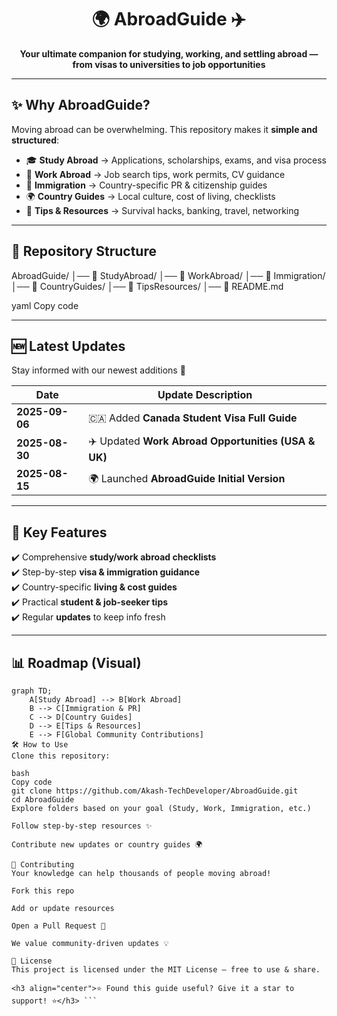 <!-- Banner -->
<h1 align="center">🌍 AbroadGuide ✈️</h1>
<p align="center">
  <b>Your ultimate companion for studying, working, and settling abroad — from visas to universities to job opportunities</b>
</p>

---

## ✨ Why AbroadGuide?
Moving abroad can be overwhelming. This repository makes it **simple and structured**:  
- 🎓 **Study Abroad** → Applications, scholarships, exams, and visa process  
- 💼 **Work Abroad** → Job search tips, work permits, CV guidance  
- 🛂 **Immigration** → Country-specific PR & citizenship guides  
- 🌍 **Country Guides** → Local culture, cost of living, checklists  
- 🧳 **Tips & Resources** → Survival hacks, banking, travel, networking  

---

## 📂 Repository Structure
AbroadGuide/
│── 📁 StudyAbroad/
│── 📁 WorkAbroad/
│── 📁 Immigration/
│── 📁 CountryGuides/
│── 📁 TipsResources/
│── 📄 README.md

yaml
Copy code

---

## 🆕 Latest Updates
Stay informed with our newest additions 🚀  

| Date       | Update Description |
|------------|--------------------|
| **2025-09-06** | 🇨🇦 Added **Canada Student Visa Full Guide** |
| **2025-08-30** | ✈️ Updated **Work Abroad Opportunities (USA & UK)** |
| **2025-08-15** | 🌍 Launched **AbroadGuide Initial Version** |

---

## 🎯 Key Features
✔️ Comprehensive **study/work abroad checklists**  
✔️ Step-by-step **visa & immigration guidance**  
✔️ Country-specific **living & cost guides**  
✔️ Practical **student & job-seeker tips**  
✔️ Regular **updates** to keep info fresh  

---

## 📊 Roadmap (Visual)
```mermaid
graph TD;
    A[Study Abroad] --> B[Work Abroad]
    B --> C[Immigration & PR]
    C --> D[Country Guides]
    D --> E[Tips & Resources]
    E --> F[Global Community Contributions]
🛠️ How to Use
Clone this repository:

bash
Copy code
git clone https://github.com/Akash-TechDeveloper/AbroadGuide.git
cd AbroadGuide
Explore folders based on your goal (Study, Work, Immigration, etc.)

Follow step-by-step resources ✨

Contribute new updates or country guides 🌍

🤝 Contributing
Your knowledge can help thousands of people moving abroad!

Fork this repo

Add or update resources

Open a Pull Request 🚀

We value community-driven updates 💡

📜 License
This project is licensed under the MIT License – free to use & share.

<h3 align="center">⭐ Found this guide useful? Give it a star to support! ⭐</h3> ```
